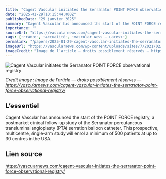 ```yaml
---
title: "Cagent Vascular initiates the Serranator POINT FORCE observational registry"
date: "2025-01-29T10:15:44.000Z"
publishedDate: "29 janvier 2025"
summary: "Cagent Vascular has announced the start of the POINT FORCE registry, a postmarket clinical follow-up study of the Serranator percutaneous transluminal angioplasty (PTA) serration balloon catheter. This prospective, multicentre, single-arm study will enrol a minimum of 500 patients at up to 30 centres in the USA."
importance: ""
sourceUrl: "https://vascularnews.com/cagent-vascular-initiates-the-serranator-point-force-observational-registry/"
tags: ["France", "Actualité", "Vascular News — Latest"]
permalink: "/papers/2025-01-29-cagent-vascular-initiates-the-serranator-point-force-observational-registry"
imageUrl: "https://vascularnews.com/wp-content/uploads/sites/7/2021/02/Cagent-Vascular-Serranator-web.png"
imageCredit: "Image de l’article — droits possiblement réservés — https://vascularnews.com/cagent-vascular-initiates-the-serranator-point-force-observational-registry/"
---
```


![Cagent Vascular initiates the Serranator POINT FORCE observational registry](https://vascularnews.com/wp-content/uploads/sites/7/2021/02/Cagent-Vascular-Serranator-web.png)

*Crédit image : Image de l’article — droits possiblement réservés — https://vascularnews.com/cagent-vascular-initiates-the-serranator-point-force-observational-registry/*

## L’essentiel

Cagent Vascular has announced the start of the POINT FORCE registry, a postmarket clinical follow-up study of the Serranator percutaneous transluminal angioplasty (PTA) serration balloon catheter. This prospective, multicentre, single-arm study will enrol a minimum of 500 patients at up to 30 centres in the USA.

## Lien source

https://vascularnews.com/cagent-vascular-initiates-the-serranator-point-force-observational-registry/
